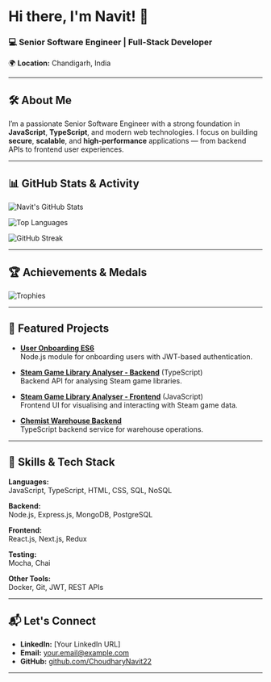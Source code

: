 # Hi there, I'm Navit! 👋

### 💻 Senior Software Engineer | Full-Stack Developer  
🌍 **Location:** Chandigarh, India

---

## 🛠 About Me
I’m a passionate Senior Software Engineer with a strong foundation in **JavaScript**, **TypeScript**, and modern web technologies. I focus on building **secure**, **scalable**, and **high-performance** applications — from backend APIs to frontend user experiences.

---

## 📊 GitHub Stats & Activity

![Navit's GitHub Stats](https://github-readme-stats.vercel.app/api?username=ChoudharyNavit22&show_icons=true&theme=radical)

![Top Languages](https://github-readme-stats.vercel.app/api/top-langs/?username=ChoudharyNavit22&layout=compact&theme=radical)

![GitHub Streak](https://github-readme-streak-stats.herokuapp.com/?user=ChoudharyNavit22&theme=radical)

---

## 🏆 Achievements & Medals

![Trophies](https://github-profile-trophy.vercel.app/?username=ChoudharyNavit22&theme=radical&no-frame=true&margin-w=10&row=1)

---

## 🚀 Featured Projects

- **[User Onboarding ES6](https://github.com/ChoudharyNavit22/user_onboarding_es6)**  
  Node.js module for onboarding users with JWT-based authentication.

- **[Steam Game Library Analyser - Backend](https://github.com/ChoudharyNavit22/steam-game-library-analyser-backend)** (TypeScript)  
  Backend API for analysing Steam game libraries.

- **[Steam Game Library Analyser - Frontend](https://github.com/ChoudharyNavit22/steam-game-library-analyser-frontend)** (JavaScript)  
  Frontend UI for visualising and interacting with Steam game data.

- **[Chemist Warehouse Backend](https://github.com/ChoudharyNavit22/chemist-warehouse-backend)**  
  TypeScript backend service for warehouse operations.

---

## 🧰 Skills & Tech Stack

**Languages:**  
JavaScript, TypeScript, HTML, CSS, SQL, NoSQL  

**Backend:**  
Node.js, Express.js, MongoDB, PostgreSQL  

**Frontend:**  
React.js, Next.js, Redux  

**Testing:**  
Mocha, Chai  

**Other Tools:**  
Docker, Git, JWT, REST APIs

---

## 📬 Let's Connect
- **LinkedIn:** [Your LinkedIn URL]
- **Email:** your.email@example.com
- **GitHub:** [github.com/ChoudharyNavit22](https://github.com/ChoudharyNavit22)

---
